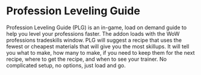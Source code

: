 # Profession Leveling Guide

Profession Leveling Guide (PLG) is an in-game, load on demand guide to help you level your professions faster. The addon loads with the WoW professions tradeskills window. PLG will suggest a recipe that uses the fewest or cheapest materials that will give you the most skillups. It will tell you what to make, how many to make, if you need to keep them for the next recipe, where to get the recipe, and when to see your trainer. No complicated setup, no options, just load and go.
